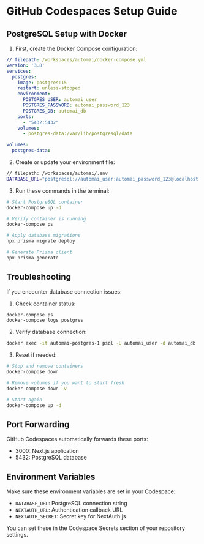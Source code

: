 # GitHub Codespaces Setup Guide

## PostgreSQL Setup with Docker

1. First, create the Docker Compose configuration:

```yaml
// filepath: /workspaces/automai/docker-compose.yml
version: '3.8'
services:
  postgres:
    image: postgres:15
    restart: unless-stopped
    environment:
      POSTGRES_USER: automai_user
      POSTGRES_PASSWORD: automai_password_123
      POSTGRES_DB: automai_db
    ports:
      - "5432:5432"
    volumes:
      - postgres-data:/var/lib/postgresql/data

volumes:
  postgres-data:
```

2. Create or update your environment file:

```bash
// filepath: /workspaces/automai/.env
DATABASE_URL="postgresql://automai_user:automai_password_123@localhost:5432/automai_db"
```

3. Run these commands in the terminal:

```bash
# Start PostgreSQL container
docker-compose up -d

# Verify container is running
docker-compose ps

# Apply database migrations
npx prisma migrate deploy

# Generate Prisma client
npx prisma generate
```

## Troubleshooting

If you encounter database connection issues:

1. Check container status:
```bash
docker-compose ps
docker-compose logs postgres
```

2. Verify database connection:
```bash
docker exec -it automai-postgres-1 psql -U automai_user -d automai_db
```

3. Reset if needed:
```bash
# Stop and remove containers
docker-compose down

# Remove volumes if you want to start fresh
docker-compose down -v

# Start again
docker-compose up -d
```

## Port Forwarding

GitHub Codespaces automatically forwards these ports:
- 3000: Next.js application
- 5432: PostgreSQL database

## Environment Variables

Make sure these environment variables are set in your Codespace:
- `DATABASE_URL`: PostgreSQL connection string
- `NEXTAUTH_URL`: Authentication callback URL
- `NEXTAUTH_SECRET`: Secret key for NextAuth.js

You can set these in the Codespace Secrets section of your repository settings.